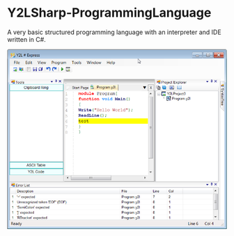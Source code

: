 # Y2LSharp-ProgrammingLanguage
A very basic structured programming language with an interpreter and IDE written in C#.

<img src="https://raw.githubusercontent.com/phamtung1/Y2LSharp-ProgrammingLanguage/master/screenshots/Y2L%20Sharp%20Express.png" />
